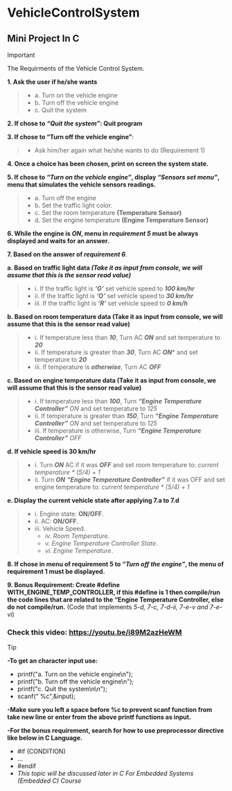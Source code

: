 # VehicleControlSystem
## Mini Project In C

> [!IMPORTANT]
> The Requirments of the Vehicle Control System.

**1. Ask the user if he/she wants**
  > - a. Turn on the vehicle engine
  > - b. Turn off the vehicle engine
  > - c. Quit the system
    
**2. If chose to ***“Quit the system”***: Quit program**

**3. If chose to “Turn off the vehicle engine”**:
   > - Ask him/her again what he/she wants to do (Requirement 1)
     
**4. Once a choice has been chosen, print on screen the system state.**

**5. If chose to ***“Turn on the vehicle engine”***, display ***“Sensors set menu”***, menu that simulates the vehicle sensors readings.**
  > - a. Turn off the engine
  > - b. Set the traffic light color.
  > - c. Set the room temperature **(Temperature Sensor)**
  > - d. Set the engine temperature **(Engine Temperature Sensor)**
    
**6. While the engine is *ON*, menu in *requirement 5* must be always displayed and waits for an answer.**

**7. Based on the answer of *requirement 6***.

**a. Based on traffic light data *(Take it as input from console, we will assume that this is the sensor read value)***
  > - i. If the traffic light is ***‘G’*** set vehicle speed to ***100 km/hr***
  > - ii. If the traffic light is ***‘O’*** set vehicle speed to ***30 km/hr***
  > - iii. If the traffic light is ***‘R’*** set vehicle speed to ***0 km/h***

**b. Based on room temperature data (Take it as input from console, we will assume that this is the sensor read value)**
  > - i. If temperature less than ***10***, Turn AC ***ON*** and set temperature to ***20***
  > - ii. If temperature is greater than ***30***, Turn AC ***ON**** and set temperature to ***20***
  > - iii. If temperature is ***otherwise***, Turn AC ***OFF***
    
**c. Based on engine temperature data (Take it as input from console, we will assume that this is the sensor read value)**
  > - i. If temperature less than ***100***, Turn ***“Engine Temperature Controller”*** *ON* and set temperature to *125*
  > - ii. If temperature is greater than ***150***, Turn ***“Engine Temperature Controller”*** *ON* and set temperature to *125*
  > - iii. If temperature is otherwise, Turn ***“Engine Temperature Controller”*** *OFF*
    
**d. If vehicle speed is 30 km/hr**
  > - i. Turn ***ON*** AC if it was ***OFF*** and set room temperature to: *current temperature * (5/4) + 1*
  > - ii. Turn ***ON*** ***“Engine Temperature Controller”*** if it was OFF and set engine temperature to: *current temperature * (5/4) + 1*
    
**e. Display the current vehicle state after applying 7.a to 7.d**
  > - i. Engine state: **ON/OFF**.
  > - ii. AC: **ON/OFF**.
  > - iii. Vehicle Speed.
  >   - *iv. Room Temperature*.
  >   - *v. Engine Temperature Controller State*.
  >   - *vi. Engine Temperature*.
      
**8. If chose in menu of requirement 5 to *“Turn off the engine”*, the menu of requirement 1 must be displayed.**

**9. Bonus Requirement: Create #define WITH_ENGINE_TEMP_CONTROLLER, if this #define is 1 then compile/run the code lines that are related to the “Engine Temperature Controller, else do not compile/run.** 
(Code that implements *5-d, 7-c, 7-d-ii, 7-e-v and 7-e-vi*)

### Check this video: https://youtu.be/i89M2azHeWM

> [!TIP]
> **-To get an character input use:**
>   - printf("a. Turn on the vehicle engine\n");
>   - printf("b. Turn off the vehicle engine\n");
>   - printf("c. Quit the system\n\n");
>   - scanf(“ %c”,&input);
> 
> **-Make sure you left a space before %c to prevent scanf function from take new line or 
> enter from the above printf functions as input.**
>
> 
> **-For the bonus requirement, search for how to use preprocessor directive like below in C Language.**
>   - #if (CONDITION)
>   - …
>   - #endif
>   - *This topic will be discussed later in C For Embedded Systems (Embedded C) Course*
